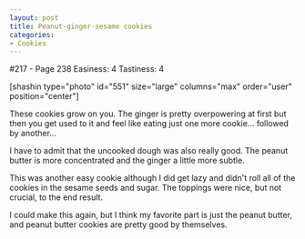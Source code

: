 ```yaml
---
layout: post
title: Peanut-ginger-sesame cookies
categories:
- Cookies
---
```


#217 - Page 238
Easiness: 4
Tastiness: 4

[shashin type="photo" id="551" size="large" columns="max" order="user" position="center"]

These cookies grow on you. The ginger is pretty overpowering at first but then you get used to it and feel like eating just one more cookie... followed by another...

I have to admit that the uncooked dough was also really good. The peanut butter is more concentrated and the ginger a little more subtle.

This was another easy cookie although I did get lazy and didn't roll all of the cookies in the sesame seeds and sugar. The toppings were nice, but not crucial, to the end result.

I could make this again, but I think my favorite part is just the peanut butter, and peanut butter cookies are pretty good by themselves.
